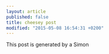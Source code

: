 ```yaml
---
layout: article
published: false
title: cheesey post
modified: "2015-05-08 16:54:31 +0200"
---
```


This post is generated by a Simon
